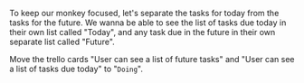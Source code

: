 To keep our monkey focused, let's separate the tasks for today from the tasks for the future. We wanna be able to see the list of tasks due today in their own list called "Today", and any task due in the future in their own separate list called "Future".

Move the trello cards "User can see a list of future tasks" and "User can see a list of tasks due today" to "`Doing`".
